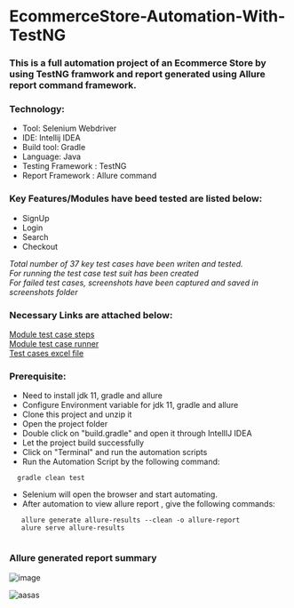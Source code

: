 # EcommerceStore-Automation-With-TestNG 

### This is a full automation project of an Ecommerce Store by using TestNG framwork and report generated using Allure report command framework.  

### Technology:

* Tool: Selenium Webdriver 
* IDE:  Intellij IDEA 
* Build tool: Gradle 
* Language: Java 
* Testing Framework :  TestNG  
* Report Framework :  Allure command  
### Key Features/Modules have beed tested are listed below:

* SignUp  
* Login 
* Search  
* Checkout  

 *Total number of 37 key test cases have been writen and tested.*  
 *For running the test case test suit has been created*  
 *For failed test cases, screenshots have been captured and saved in screenshots folder*      
 
 ### Necessary Links are attached below:  
 [Module test case steps](https://github.com/imran3006/EcommerceStore-Automation-With-TestNG/tree/main/src/test/java/Pages)   
 [Module test case runner ](https://github.com/imran3006/EcommerceStore-Automation-With-TestNG/tree/main/src/test/java/TestRunner)  
 [Test cases excel file](https://docs.google.com/spreadsheets/d/10td4VH9vbIwZyAKTsCjSnxjhl3_mXNVI1cMsbsEqmNg/edit#gid=984431554)

### Prerequisite:  
* Need to install jdk 11, gradle and allure  
* Configure Environment variable for jdk 11, gradle and allure 
* Clone this project and unzip it  
* Open the project folder  
* Double click on "build.gradle" and open it through IntellIJ IDEA 
* Let the project build successfully 
* Click on "Terminal" and run the automation scripts 
* Run the Automation Script by the following command:  
 ```
   gradle clean test
```
* Selenium will open the browser and start automating. 
* After automation to view allure report , give the following commands:  
```
   allure generate allure-results --clean -o allure-report
   alure serve allure-results
   
   ```
   
 ### Allure generated report summary
 
   ![image](https://user-images.githubusercontent.com/62753355/187093573-52a65228-e14e-472d-921c-3642761e94fb.png)      
   
    
    
    
![aasas](https://user-images.githubusercontent.com/62753355/187093944-8cbdf2e7-a677-4f74-98fe-ea84afd382fb.PNG)


 
